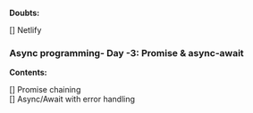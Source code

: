 **Doubts:**

[] Netlify

### Async programming- Day -3: Promise & async-await

**Contents:**

[] Promise chaining  
[] Async/Await with error handling
